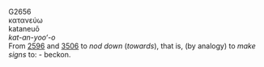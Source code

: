 <body>
  <p>G2656<br>  κατανεύω  <br> kataneuō  <br><i>kat-an-yoo‘-o </i><br>From <a href="g2596.htm">2596</a> and <a href="g3506.htm">3506</a>  to <i>nod</i> <i>down</i> (<i>towards</i>), that is, (by analogy) to <i>make</i> <i>signs</i> to: - beckon.<br></p>
 </body>
